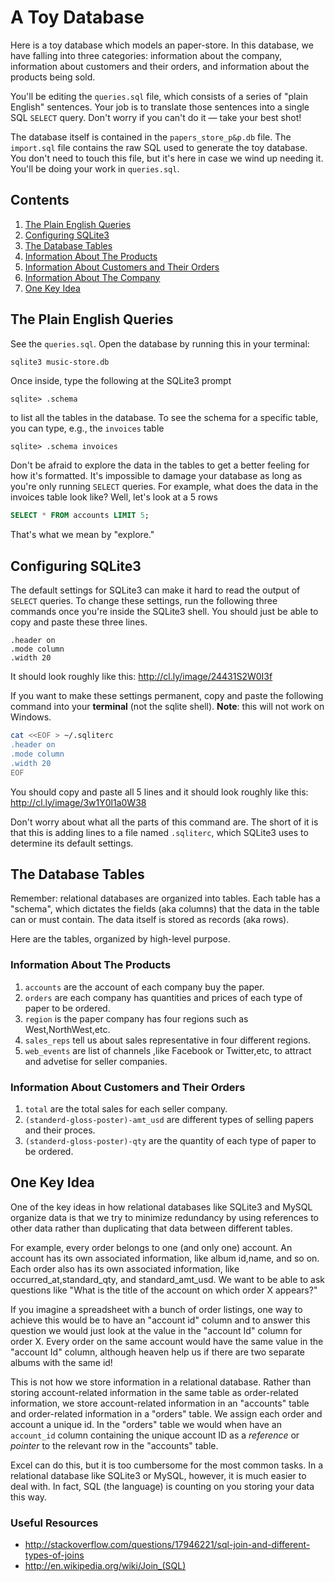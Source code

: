 # A Toy Database

Here is a toy database which models an paper-store.  In this database, we have falling into three categories: information about the company, information about customers and their orders, and information about the products being sold.

You'll be editing the `queries.sql` file, which consists of a series of
"plain English" sentences.  Your job is to translate those sentences into a
single SQL `SELECT` query.  Don't worry if you can't do it — take your best shot!

The database itself is contained in the `papers_store_p&p.db` file.  The `import.sql`
file contains the raw SQL used to generate the toy database.  You don't need to
touch this file, but it's here in case we wind up needing it.  You'll be doing
your work in `queries.sql`.

## Contents

1. [The Plain English Queries](#the-plain-english-queries)
2. [Configuring SQLite3](#configuring-sqlite3)
3. [The Database Tables](#the-database-tables)
  1. [Information About The Products](#information-about-the-products)
  2. [Information About Customers and Their Orders](#information-about-customers-and-their-orders)
  3. [Information About The Company](#information-about-the-company)
4. [One Key Idea](#one-key-idea)

## The Plain English Queries

See the `queries.sql`.  Open the database by running this in your terminal:

```bash
sqlite3 music-store.db
```

Once inside, type the following at the SQLite3 prompt

```text
sqlite> .schema
```

to list all the tables in the database.  To see the schema for a specific table,
you can type, e.g., the `invoices` table

```text
sqlite> .schema invoices
```

Don't be afraid to explore the data in the tables to get a better feeling
for how it's formatted.  It's impossible to damage your database as long
as you're only running `SELECT` queries.  For example, what does the data
in the invoices table look like?  Well, let's look at a 5 rows

```sql
SELECT * FROM accounts LIMIT 5;
```

That's what we mean by "explore."

## Configuring SQLite3

The default settings for SQLite3 can make it hard to read the output of `SELECT`
queries.  To change these settings, run the following three commands once you're inside
the SQLite3 shell.  You should just be able to copy and paste these three lines.

```text
.header on
.mode column
.width 20
```

It should look roughly like this: http://cl.ly/image/24431S2W0I3f

If you want to make these settings permanent, copy and paste the following
command into your **terminal** (not the sqlite shell). **Note**: this will not
work on Windows.

```bash
cat <<EOF > ~/.sqliterc
.header on
.mode column
.width 20
EOF
```

You should copy and paste all 5 lines and it should look roughly like this: http://cl.ly/image/3w1Y0l1a0W38

Don't worry about what all the parts of this command are.  The short of it is
that this is adding lines to a file named `.sqliterc`, which SQLite3 uses to
determine its default settings.

## The Database Tables

Remember: relational databases are organized into tables.  Each table has a "schema", which dictates the fields (aka columns) that the data in the table can or must contain.  The data itself is stored as records (aka rows).

Here are the tables, organized by high-level purpose.

### Information About The Products

1. `accounts` are the account of each company buy the paper.
2. `orders` are each company has quantities and prices of each type of paper to be ordered.
3. `region` is the paper company has four regions such as West,NorthWest,etc.
4. `sales_reps` tell us about sales representative in four different regions.
5. `web_events` are list of channels ,like Facebook or Twitter,etc, to attract and advetise for seller companies.

### Information About Customers and Their Orders

1. `total` are the total sales for each seller company.
2. `(standerd-gloss-poster)-amt_usd` are different types of selling papers and their proces.
3. `(standerd-gloss-poster)-qty` are the quantity of each type of paper to be ordered.

## One Key Idea

One of the key ideas in how relational databases like SQLite3 and MySQL organize data is that we try to minimize redundancy by using references to other data rather than duplicating that data between different tables.

For example, every order belongs to one (and only one) account.  An account has its own associated information, like album id,name, and so on.  Each order also has its own associated information, like occurred_at,standard_qty, and standard_amt_usd.  We want to be able to ask questions like "What is the title of the account on which order X appears?"

If you imagine a spreadsheet with a bunch of order listings, one way to achieve this would be to have an "account id" column and to answer this question we would just look at the value in the "account Id" column for order X.  Every order on the same account would have the same value in the "account Id" column, although heaven help us if there are two separate albums with the same id!

This is not how we store information in a relational database.  Rather than storing account-related information in the same table as order-related information, we store account-related information in an "accounts" table and order-related information in a "orders" table.  We assign each order and account a unique id.  In the "orders" table we would when have an `account_id` column containing the unique account ID as a *reference* or *pointer* to the relevant row in the "accounts" table.

Excel can do this, but it is too cumbersome for the most common tasks.  In a relational database like SQLite3 or MySQL, however, it is much easier to deal with.  In fact, SQL (the language) is counting on you storing your data this way.

### Useful Resources

- http://stackoverflow.com/questions/17946221/sql-join-and-different-types-of-joins
- http://en.wikipedia.org/wiki/Join_(SQL)
